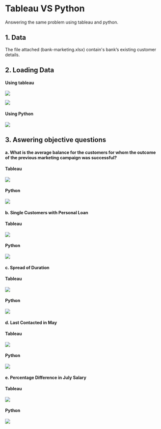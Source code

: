 
# Tableau VS Python

Answering the same problem using tableau and python.


## 1. Data
The file attached (bank-marketing.xlsx) contain's bank’s existing customer details.

## 2. Loading Data

#### Using tableau
![](images/Capture1.PNG)  

![](images/Capture11.PNG)
#### Using Python
![](images/Capture.PNG)
## 3. Aswering objective questions 

#### a. What is the average balance for the customers for whom the outcome of the previous marketing campaign was successful?

#### Tableau
![](images/at.PNG)
####  Python
![](images/ap.PNG)
#### b. Single Customers with Personal Loan

#### Tableau
![](images/bt.PNG)
####  Python
![](images/bp.PNG)
#### c. Spread of Duration

#### Tableau
![](images/ct.PNG)
####  Python
![](images/cp.PNG)
#### d. Last Contacted in May

#### Tableau
![](images/dt.PNG)
####  Python
![](images/dp.PNG)
#### e. Percentage Difference in July Salary 

#### Tableau
![](images/dt.PNG)
####  Python
![](images/dp.PNG)
